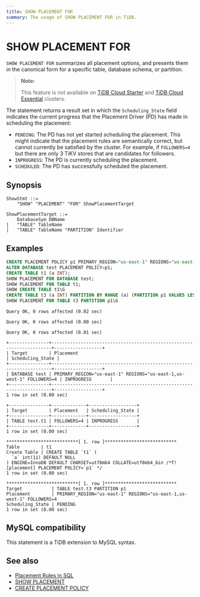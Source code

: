 ```yaml
---
title: SHOW PLACEMENT FOR
summary: The usage of SHOW PLACEMENT FOR in TiDB.
---
```


# SHOW PLACEMENT FOR

`SHOW PLACEMENT FOR` summarizes all placement options, and presents them in the canonical form for a specific table, database schema, or partition.

> **Note:**
>
> This feature is not available on [TiDB Cloud Starter](https://docs.pingcap.com/tidbcloud/select-cluster-tier#tidb-cloud-serverless) and [TiDB Cloud Essential](https://docs.pingcap.com/tidbcloud/select-cluster-tier#essential) clusters.

The statement returns a result set in which the `Scheduling_State` field indicates the current progress that the Placement Driver (PD) has made in scheduling the placement:

* `PENDING`: The PD has not yet started scheduling the placement. This might indicate that the placement rules are semantically correct, but cannot currently be satisfied by the cluster. For example, if `FOLLOWERS=4` but there are only 3 TiKV stores that are candidates for followers.
* `INPROGRESS`: The PD is currently scheduling the placement.
* `SCHEDULED`: The PD has successfully scheduled the placement.

## Synopsis

```ebnf+diagram
ShowStmt ::=
    "SHOW" "PLACEMENT" "FOR" ShowPlacementTarget

ShowPlacementTarget ::=
    DatabaseSym DBName
|   "TABLE" TableName
|   "TABLE" TableName "PARTITION" Identifier
```

## Examples

```sql
CREATE PLACEMENT POLICY p1 PRIMARY_REGION="us-east-1" REGIONS="us-east-1,us-west-1" FOLLOWERS=4;
ALTER DATABASE test PLACEMENT POLICY=p1;
CREATE TABLE t1 (a INT);
SHOW PLACEMENT FOR DATABASE test;
SHOW PLACEMENT FOR TABLE t1;
SHOW CREATE TABLE t1\G
CREATE TABLE t3 (a INT) PARTITION BY RANGE (a) (PARTITION p1 VALUES LESS THAN (10), PARTITION p2 VALUES LESS THAN (20));
SHOW PLACEMENT FOR TABLE t3 PARTITION p1\G
```

```
Query OK, 0 rows affected (0.02 sec)

Query OK, 0 rows affected (0.00 sec)

Query OK, 0 rows affected (0.01 sec)

+---------------+----------------------------------------------------------------------+------------------+
| Target        | Placement                                                            | Scheduling_State |
+---------------+----------------------------------------------------------------------+------------------+
| DATABASE test | PRIMARY_REGION="us-east-1" REGIONS="us-east-1,us-west-1" FOLLOWERS=4 | INPROGRESS       |
+---------------+----------------------------------------------------------------------+------------------+
1 row in set (0.00 sec)

+---------------+-------------+------------------+
| Target        | Placement   | Scheduling_State |
+---------------+-------------+------------------+
| TABLE test.t1 | FOLLOWERS=4 | INPROGRESS       |
+---------------+-------------+------------------+
1 row in set (0.00 sec)

***************************[ 1. row ]***************************
Table        | t1
Create Table | CREATE TABLE `t1` (
  `a` int(11) DEFAULT NULL
) ENGINE=InnoDB DEFAULT CHARSET=utf8mb4 COLLATE=utf8mb4_bin /*T![placement] PLACEMENT POLICY=`p1` */
1 row in set (0.00 sec)

***************************[ 1. row ]***************************
Target           | TABLE test.t3 PARTITION p1
Placement        | PRIMARY_REGION="us-east-1" REGIONS="us-east-1,us-west-1" FOLLOWERS=4
Scheduling_State | PENDING
1 row in set (0.00 sec)
```

## MySQL compatibility

This statement is a TiDB extension to MySQL syntax.

## See also

* [Placement Rules in SQL](/placement-rules-in-sql.md)
* [SHOW PLACEMENT](/sql-statements/sql-statement-show-placement.md)
* [CREATE PLACEMENT POLICY](/sql-statements/sql-statement-create-placement-policy.md)
